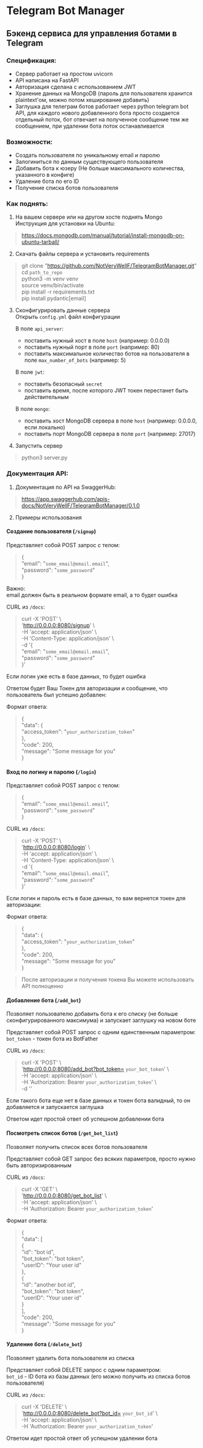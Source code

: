 # Telegram Bot Manager

##  Бэкенд сервиса для управления ботами в Telegram

### Спецификация:
- Сервер работает на простом uvicorn
- API написана на FastAPI
- Авторизация сделана с использованием JWT
- Хранение данных на MongoDB (пароль для пользователя хранится plaintext'ом, можно потом хеширование добавить)
- Заглушка для телеграм ботов работает через python telegram bot API,
для каждого нового добавленного бота просто создается отдельный поток, 
  бот отвечает на полученное сообщение тем же сообщением, при удалении бота поток останавливается
  
### Возможности:
- Создать пользователя по уникальному email и паролю
- Залогиниться по данным существующего пользователя
- Добавить бота к юзеру (Не больше максимального количества, указанного в конфиге)
- Удаление бота по его ID
- Получение списка ботов пользователя

### Как поднять:
1. На вашем сервере или на другом хосте поднять Mongo\
Инструкция для установки на Ubuntu:
> https://docs.mongodb.com/manual/tutorial/install-mongodb-on-ubuntu-tarball/
2. Скачать файлы сервера и установить requirements
> git clone "https://github.com/NotVeryWellF/TelegramBotManager.git" \
> cd `path_to_repo` \
> python3 -m venv venv \
> source venv/bin/activate \
> pip install -r requirements.txt \
> pip install pydantic[email]
3. Сконфигурировать данные сервера \
  Открыть `config.yml` файл конфигурации
   
    В поле `api_server`:
   - поставить нужный хост в поле `host` (например: 0.0.0.0)
   - поставить нужный порт в поле `port` (например: 80)
   - поставить максимальное количество ботов на пользователя в поле `max_number_of_bots` (например: 5)
     
    В поле `jwt`:
   - поставить безопасный `secret`
   - поставить время, после которого JWT токен перестанет быть действительным
  
   В поле `mongo`:
   - поставить хост MongoDB сервера в поле `host` (например: 0.0.0.0, если локально)
   - поставить порт MongoDB сервера в поле `port` (например: 27017)
  
4. Запустить сервер
> python3 server.py

### Документация API:
1. Документация по API на SwaggerHub:
> https://app.swaggerhub.com/apis-docs/NotVeryWellF/TelegramBotManager/0.1.0

2. Примеры использования

#### Создание пользователя (`/signup`)
Представляет собой POST запрос с телом:
>{ \
>  "email": "`some_email@email.email`", \
>  "password": "`some_password`" \
>}

Важно: \
email должен быть в реальном формате email, а то будет ошибка

CURL из `/docs`:
>curl -X 'POST' \ \
  'http://0.0.0.0:8080/signup' \ \
  -H 'accept: application/json' \ \
  -H 'Content-Type: application/json' \ \
  -d '{ \
  "email": "`some_email@email.email`", \
  "password": "`some_password`" \
}'

Если логин уже есть в базе данных, то будет ошибка

Ответом будет Ваш Токен для авторизации и сообщение, что пользователь был успешно добавлен:

Формат ответа:
> { \
  "data": { \
    "access_token": "`your_authorization_token`" \
  }, \
  "code": 200, \
  "message": "Some message for you" \
}


#### Вход по логину и паролю (`/login`)
Представляет собой POST запрос с телом:
>{ \
>  "email": "`some_email@email.email`", \
>  "password": "`some_password`" \
>}

CURL из `/docs`:
> curl -X 'POST' \ \
  'http://0.0.0.0:8080/login' \ \
  -H 'accept: application/json' \ \
  -H 'Content-Type: application/json' \ \
  -d '{ \
  "email": "`some_email@email.email`", \
  "password": "`some_password`" \
}'

Если логин и пароль есть в базе данных, то вам вернется токен для авторизации:

Формат ответа:

>{ \
  "data": { \
    "access_token": "`your_authorization_token`" \
  }, \
  "code": 200, \
  "message": "Some message for you" \
}


> После авторизации и получения токена Вы можете использовать API полноценно
#### Добавление бота (`/add_bot`)
Позволяет пользователю добавить бота к его списку (не больше сконфигурированного максимума) и запускает заглушку на новом боте

Представляет собой POST запрос c одним единственным параметром: \
`bot_token` - токен бота из BotFather

CURL из `/docs`:
> curl -X 'POST' \ \
  'http://0.0.0.0:8080/add_bot?bot_token= `your_bot_token`' \ \
  -H 'accept: application/json' \ \
  -H 'Authorization: Bearer `your_authorization_token`' \ \
  -d ''

Если такого бота еще нет в базе данных и токен бота валидный, то он добавляется и запускается заглушка

Ответом идет простой ответ об успешном добавлении бота

#### Посмотреть список ботов (`/get_bot_list`)
Позволяет получить список всех ботов пользователя

Представляет собой GET запрос без всяких параметров, просто нужно быть авторизированным

CURL из `/docs`:
> curl -X 'GET' \ \
  'http://0.0.0.0:8080/get_bot_list' \ \
  -H 'accept: application/json' \ \
  -H 'Authorization: Bearer `your_authorization_token`'

Формат ответа:
>{ \
  "data": [ \
    { \
      "id": "bot id", \
      "bot_token": "bot token", \
      "userID": "Your user id" \
    }, \
    { \
      "id": "another bot id", \
      "bot_token": "bot token", \
      "userID": "Your user id" \
    } \
  ], \
  "code": 200, \
  "message": "Some message for you" \
}

#### Удаление бота (`/delete_bot`)
Позволяет удалить бота пользователя из списка

Представляет собой DELETE запрос c одним параметром: \
`bot_id` - ID бота из базы данных (его можно получить из списка ботов пользователя)

CURL из `/docs`:
> curl -X 'DELETE' \ \
  'http://0.0.0.0:8080/delete_bot?bot_id= `your_bot_id`' \ \
  -H 'accept: application/json' \ \
  -H 'Authorization: Bearer `your_authorization_token`'

Ответом идет простой ответ об успешном удалении бота

